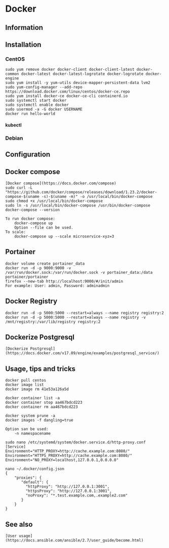 # Docker

## Information

## Installation

### CentOS

    sudo yum remove docker docker-client docker-client-latest docker-common docker-latest docker-latest-logrotate docker-logrotate docker-engine
    sudo yum install -y yum-utils device-mapper-persistent-data lvm2
    sudo yum-config-manager --add-repo https://download.docker.com/linux/centos/docker-ce.repo
    sudo yum install docker-ce docker-ce-cli containerd.io
    sudo systemctl start docker
    sudo systemctl enable docker
    sudo usermod -a -G docker USERNAME
    docker run hello-world

#### kubectl

### Debian

## Configuration

## Docker compose

    [Docker compose](https://docs.docker.com/compose)
    sudo curl -L "https://github.com/docker/compose/releases/download/1.23.2/docker-compose-$(uname -s)-$(uname -m)" -o /usr/local/bin/docker-compose
    sudo chmod +x /usr/local/bin/docker-compose
    sudo ln -s /usr/local/bin/docker-compose /usr/bin/docker-compose
    docker-compose --version

    To run docker compose:
        docker-compose up
        Option --file can be used.
    To scale:
        docker-compose up --scale microservice-xyz=3

## Portainer

    docker volume create portainer_data
    docker run -d -p 9000:9000 -v /var/run/docker.sock:/var/run/docker.sock -v portainer_data:/data portainer/portainer
    firefox --new-tab http://localhost:9000/#/init/admin
    For example: User: admin, Password: adminadmin

## Docker Registry

    docker run -d -p 5000:5000 --restart=always --name registry registry:2
    docker run -d -p 5000:5000 --restart=always --name registry -v /mnt/registry:/var/lib/registry registry:2

## Dockerize Postgresql

    [Dockerize Postgresql](https://docs.docker.com/v17.09/engine/examples/postgresql_service/)

## Usage, tips and tricks

    docker pull centos
    docker image list
    docker image rm 41e53a126a5d

    docker container list -a
    docker container stop aa467bdcd223
    docker container rm aa467bdcd223

    docker system prune -a
    docker images -f dangling=true

    Option san be used:
        -n namespacename

    sudo nano /etc/systemd/system/docker.service.d/http-proxy.conf
    [Service]
    Environment="HTTP_PROXY=http://cache.example.com:8080/"
    Environment="HTTPS_PROXY=http://cache.example.com:8080/"
    Environment="NO_PROXY=localhost,127.0.0.1,0.0.0.0"

    nano ~/.docker/config.json
    {
        "proxies": {
           "default": {
             "httpProxy": "http://127.0.0.1:3001",
             "httpsProxy": "http://127.0.0.1:3001",
             "noProxy": "*.test.example.com,.example2.com"
           }
        }
    }

## See also

    [User usage](https://docs.ansible.com/ansible/2.7/user_guide/become.html)
